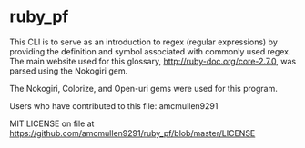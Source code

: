 # ruby_pf

This CLI is to serve as an introduction to regex (regular expressions) by providing the definition and symbol associated with  commonly used regex. The main website used for this glossary, http://ruby-doc.org/core-2.7.0, was parsed using the Nokogiri gem.

The Nokogiri, Colorize, and Open-uri gems were used for this program.  


Users who have contributed to this file: amcmullen9291


MIT LICENSE on file at https://github.com/amcmullen9291/ruby_pf/blob/master/LICENSE

